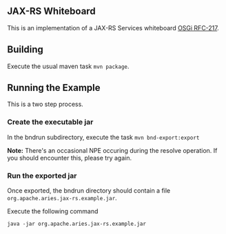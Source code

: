 ## JAX-RS Whiteboard

This is an implementation of a JAX-RS Services whiteboard [OSGi RFC-217](https://github.com/osgi/design/tree/master/rfcs/rfc0217).

## Building

Execute the usual maven task `mvn package`.

## Running the Example

This is a two step process.

### Create the executable jar

In the bndrun subdirectory, execute the task `mvn bnd-export:export`

**Note:** There's an occasional NPE occuring during the resolve operation. If you should encounter this, please try again.

### Run the exported jar

Once exported, the bndrun directory should contain a file `org.apache.aries.jax-rs.example.jar`.

Execute the following command

```
java -jar org.apache.aries.jax-rs.example.jar
```